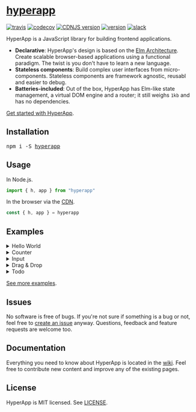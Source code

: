 # [hyperapp](https://hyperapp.gomix.me)
[![travis](https://img.shields.io/travis/hyperapp/hyperapp/master.svg)](https://travis-ci.org/hyperapp/hyperapp)
[![codecov](https://img.shields.io/codecov/c/github/hyperapp/hyperapp/master.svg)](https://codecov.io/gh/hyperapp/hyperapp)
[![CDNJS version](https://img.shields.io/cdnjs/v/hyperapp.svg)](https://cdnjs.com/libraries/hyperapp)
[![version](https://img.shields.io/npm/v/hyperapp.svg)](https://www.npmjs.org/package/hyperapp)
[![slack](https://hyperappjs.herokuapp.com/badge.svg)](https://hyperappjs.herokuapp.com)

HyperApp is a JavaScript library for building frontend applications.

[Elm Architecture]: https://guide.elm-lang.org/architecture/
[Hyperx]: https://github.com/substack/hyperx
[JSX]: https://facebook.github.io/react/docs/introducing-jsx.html
[CDN]: https://unpkg.com/hyperapp

* **Declarative**: HyperApp's design is based on the [Elm Architecture]. Create scalable browser-based applications using a functional paradigm. The twist is you don't have to learn a new language.
* **Stateless components**: Build complex user interfaces from micro-components. Stateless components are framework agnostic, reusabl and easier to debug.
* **Batteries-included**: Out of the box, HyperApp has Elm-like state management, a virtual DOM engine and a router; it still weighs `1kb` and has no dependencies.

[Get started with HyperApp](https://github.com/hyperapp/hyperapp/wiki).

## Installation

<pre>
npm i -S <a href=https://npmjs.com/package/hyperapp>hyperapp</a>
</pre>

## Usage

In Node.js.
```jsx
import { h, app } from "hyperapp"
```

In the browser via the [CDN].
```jsx
const { h, app } = hyperapp
```

## Examples

<details><summary>Hello World</summary>

```jsx
app({
    model: "Hi.",
    view: model => <h1>{model}</h1>
})
```

[View online](http://codepen.io/jbucaran/pen/Qdwpxy?editors=0010)
</details>

<details><summary>Counter</summary>

```jsx
app({
    model: 0,
    reducers: {
        add: model => model + 1,
        sub: model => model - 1
    },
    view: (model, actions) =>
        <div>
            <button onClick={actions.add}>+</button>
            <h1>{model}</h1>
            <button onClick={actions.sub} disabled={model <= 0}>-</button>
        </div>
})
```

[View online](http://codepen.io/jbucaran/pen/zNxZLP?editors=0010)
</details>

<details><summary>Input</summary>

```jsx
app({
    model: "",
    reducers: {
        text: (_, value) => value
    },
    view: (model, actions) =>
        <div>
            <h1>Hi{model ? " " + model : ""}.</h1>
            <input onInput={e => actions.text(e.target.value)} />
        </div>
})
```

[View online](http://codepen.io/jbucaran/pen/qRMEGX?editors=0010)
</details>

<details><summary>Drag & Drop</summary>

```jsx
const model = {
    dragging: false,
    position: {
        x: 0, y: 0, offsetX: 0, offsetY: 0
    }
}

const view = (model, actions) =>
    <div
        onMouseDown={e => actions.drag({
            position: {
                x: e.pageX, y: e.pageY, offsetX: e.offsetX, offsetY: e.offsetY
            }
        })}
        style={{
            position: "absolute",
            left: model.position.x - model.position.offsetX + "px",
            top: model.position.y - model.position.offsetY + "px",
            backgroundColor: model.dragging ? "gold" : "deepskyblue"
        }}
    >DRAG ME
    </div>

const reducers = {
    drop: model => ({ dragging: false }),
    drag: (model, { position }) => ({ dragging: true, position }),
    move: (model, { x, y }) => model.dragging
        ? ({ position: { ...model.position, x, y } })
        : model
}

const subscriptions = [
    (_, actions) => addEventListener("mouseup", actions.drop),
    (_, actions) => addEventListener("mousemove", e =>
        actions.move({ x: e.pageX, y: e.pageY }))
]

app({ model, view, reducers, subscriptions })
```

[View online](http://codepen.io/jbucaran/pen/apzYvo?editors=0010)
</details>

<details><summary>Todo</summary>

```jsx
const FilterInfo = { All: 0, Todo: 1, Done: 2 }

app({
    model: {
        todos: [],
        filter: FilterInfo.All,
        input: "",
        placeholder: "Add new todo!"
    },
    view: (model, actions) =>
        <div>
            <h1>Todo</h1>
            <p>
                Show: {Object.keys(FilterInfo)
                    .filter(key => FilterInfo[key] !== model.filter)
                    .map(key =>
                        <span><a data-no-routing href="#" onClick={_ => actions.filter({
                            value: FilterInfo[key]
                        })}>{key}</a> </span>
                    )}
            </p>

            <p><ul>
                {model.todos
                    .filter(t =>
                        model.filter === FilterInfo.Done
                            ? t.done :
                            model.filter === FilterInfo.Todo
                                ? !t.done :
                                model.filter === FilterInfo.All)
                    .map(t =>
                        <li style={{
                            color: t.done ? "gray" : "black",
                            textDecoration: t.done ? "line-through" : "none"
                        }}
                            onClick={e => actions.toggle({
                                value: t.done,
                                id: t.id
                            })}>{t.value}
                        </li>)}
            </ul></p>

            <p>
                <input
                    type="text"
                    onKeyUp={e => e.keyCode === 13 ? actions.add() : ""}
                    onInput={e => actions.input({ value: e.target.value })}
                    value={model.input}
                    placeholder={model.placeholder}
                />{" "}
                <button onClick={actions.add}>add</button>
            </p>
        </div>,
    reducers: {
        add: model => ({
            input: "",
            todos: model.todos.concat({
                done: false,
                value: model.input,
                id: model.todos.length + 1
            })
        }),
        toggle: (model, { id, value }) => ({
            todos: model.todos.map(t =>
                id === t.id
                    ? Object.assign({}, t, { done: !value })
                    : t)
        }),
        input: (model, { value }) => ({ input: value }),
        filter: (model, { value }) => ({ filter: value })
    }
})
```

[View online](http://codepen.io/jbucaran/pen/zNxRLy?editors=0010)
</details>

[See more examples](https://hyperapp.gomix.me).

## Issues

No software is free of bugs. If you're not sure if something is a bug or not, feel free to [create an issue](https://github.com/hyperapp/hyperapp/issues) anyway. Questions, feedback and feature requests are welcome too.

## Documentation

Everything you need to know about HyperApp is located in the [wiki](https://github.com/hyperapp/hyperapp/wiki). Feel free to contribute new content and improve any of the existing pages.

## License

HyperApp is MIT licensed. See [LICENSE](LICENSE).
